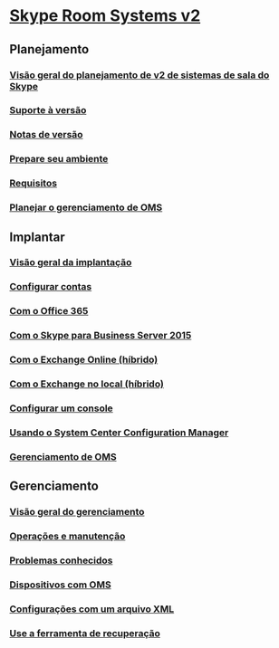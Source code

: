 # [Skype Room Systems v2](index.md)
## Planejamento
### [Visão geral do planejamento de v2 de sistemas de sala do Skype](../plan-your-deployment/clients-and-devices/skype-room-systems-v2-0.md)
### [Suporte à versão](../plan-your-deployment/clients-and-devices/srs2-lifecycle-support.md)
### [Notas de versão](../plan-your-deployment/clients-and-devices/srs2-release-note.md)
### [Prepare seu ambiente](../plan-your-deployment/clients-and-devices/srs-v2-prep.md)
### [Requisitos](../plan-your-deployment/clients-and-devices/requirements.md)
### [Planejar o gerenciamento de OMS](../plan-your-deployment/clients-and-devices/oms-management.md)
## Implantar
### [Visão geral da implantação](../deploy/deploy-clients/room-systems-v2.md)
### [Configurar contas](../deploy/deploy-clients/room-systems-v2-configure-accounts.md)
### [Com o Office 365](../deploy/deploy-clients/with-office-365.md)
### [Com o Skype para Business Server 2015](../deploy/deploy-clients/with-skype-for-business-server-2015.md)
### [Com o Exchange Online (híbrido)](../deploy/deploy-clients/with-exchange-online.md)
### [Com o Exchange no local (híbrido)](../deploy/deploy-clients/with-exchange-on-premises.md)
### [Configurar um console](../deploy/deploy-clients/console.md)
### [Usando o System Center Configuration Manager](../deploy/deploy-clients/room-systems-scale.md)
### [Gerenciamento de OMS](../deploy/deploy-clients/with-oms.md)
## Gerenciamento
### [Visão geral do gerenciamento](../manage/skype-room-systems-v2/skype-room-systems-v2.md)
### [Operações e manutenção](../manage/skype-room-systems-v2/room-systems-v2-operations.md)
### [Problemas conhecidos](../manage/skype-room-systems-v2/known-issues.md)
### [Dispositivos com OMS](../manage/skype-room-systems-v2/oms.md)
### [Configurações com um arquivo XML](../manage/skype-room-systems-v2/xml-config-file.md)
### [Use a ferramenta de recuperação](../manage/skype-room-systems-v2/recovery-tool.md)
